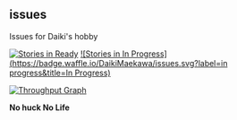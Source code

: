 ## issues

Issues for Daiki's hobby

[![Stories in Ready](https://badge.waffle.io/DaikiMaekawa/issues.svg?label=ready&title=Ready)](http://waffle.io/DaikiMaekawa/issues)  [![Stories in In Progress](https://badge.waffle.io/DaikiMaekawa/issues.svg?label=in progress&title=In Progress)](http://waffle.io/DaikiMaekawa/issues)

[![Throughput Graph](https://graphs.waffle.io/DaikiMaekawa/issues/throughput.svg)](https://waffle.io/DaikiMaekawa/issues/metrics)

**No huck No Life** 

